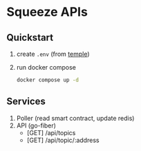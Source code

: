 # Squeeze APIs

## Quickstart

1. create `.env` (from [temple](.env.sample))

2. run docker compose

   ```bash
   docker compose up -d
   ```

## Services

1. Poller (read smart contract, update redis)
2. API (go-fiber)
   - [GET] /api/topics
   - [GET] /api/topic/:address

